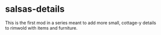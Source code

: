 # salsas-details
This is the first mod in a series meant to add more small, cottage-y details to rimwold with items and furniture.
